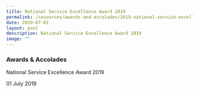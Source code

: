 ```yaml
---
title: National Service Excellence Award 2019
permalink: /resources/awards-and-accolades/2019-national-service-excellence-award-2019/
date: 2019-07-01
layout: post
description: National Service Excellence Award 2019
image: ""
---
```

### Awards & Accolades

National Service Excellence Award 2019

01 July 2019